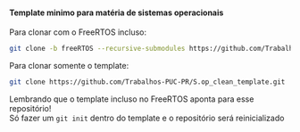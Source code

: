 #### Template minimo para matéria de sistemas operacionais

Para clonar com o FreeRTOS incluso:
```bash
git clone -b freeRTOS --recursive-submodules https://github.com/Trabalhos-PUC-PR/S.op_clean_template.git
```

Para clonar somente o template:
```bash
git clone https://github.com/Trabalhos-PUC-PR/S.op_clean_template.git
```

Lembrando que o template incluso no FreeRTOS aponta para esse repositório!  
Só fazer um `git init` dentro do template e o repositório será reinicializado
